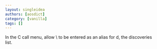 ```yaml
---
layout: singleidea
authors: [aosdict]
category: [vanilla]
tags: []
---
```

In the C call menu, allow \ to be entered as an alias for d, the discoveries list.
